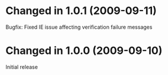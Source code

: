 Changed in 1.0.1 (2009-09-11)
=============================

Bugfix: Fixed IE issue affecting verification failure messages

Changed in 1.0.0 (2009-09-10)
=============================

Initial release
